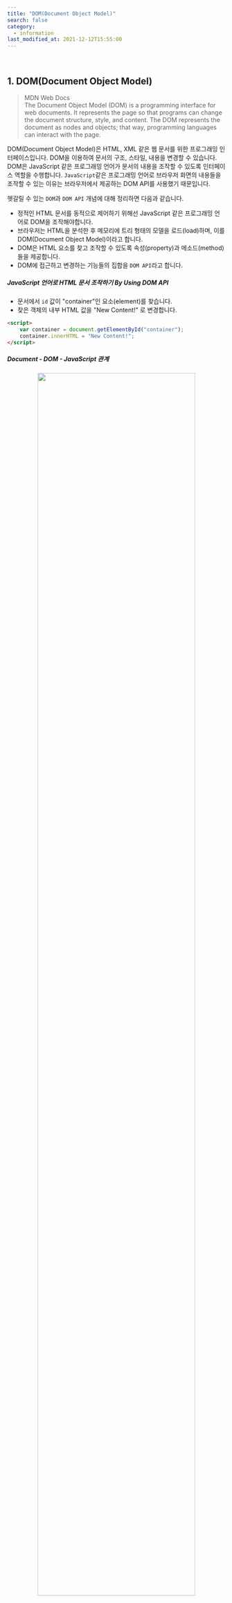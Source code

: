 ```yaml
---
title: "DOM(Document Object Model)"
search: false
category:
  - information
last_modified_at: 2021-12-12T15:55:00
---
```


<br>

## 1. DOM(Document Object Model)

> MDN Web Docs<br>
> The Document Object Model (DOM) is a programming interface for web documents. 
> It represents the page so that programs can change the document structure, style, and content. 
> The DOM represents the document as nodes and objects; that way, programming languages can interact with the page.

DOM(Document Object Model)은 HTML, XML 같은 웹 문서를 위한 프로그래밍 인터페이스입니다. 
DOM을 이용하여 문서의 구조, 스타일, 내용을 변경할 수 있습니다. 
DOM은 JavaScript 같은 프로그래밍 언어가 문서의 내용을 조작할 수 있도록 인터페이스 역할을 수행합니다. 
`JavaScript`같은 프로그래밍 언어로 브라우저 화면의 내용들을 조작할 수 있는 이유는 브라우저에서 제공하는 DOM API를 사용했기 때문입니다. 

헷갈릴 수 있는 `DOM`과 `DOM API` 개념에 대해 정리하면 다음과 같습니다. 
- 정적인 HTML 문서를 동적으로 제어하기 위해선 JavaScript 같은 프로그래밍 언어로 DOM을 조작해야합니다.
- 브라우저는 HTML을 분석한 후 메모리에 트리 형태의 모델을 로드(load)하며, 이를 DOM(Document Object Model)이라고 합니다. 
- DOM은 HTML 요소를 찾고 조작할 수 있도록 속성(property)과 메소드(method)들을 제공합니다. 
- DOM에 접근하고 변경하는 기능들의 집합을 `DOM API`라고 합니다.

##### JavaScript 언어로 HTML 문서 조작하기 By Using DOM API
- 문서에서 `id` 값이 "container"인 요소(element)를 찾습니다.
- 찾은 객체의 내부 HTML 값을 "New Content!" 로 변경합니다.

```html
<script>
    var container = document.getElementById("container");
    container.innerHTML = "New Content!";
</script>
```

##### Document - DOM - JavaScript 관계

<p align="center"><img src="/images/document-object-model-1.JPG" width="85%"></p>
<center>이미지 출처, https://velog.io/@lucylou/DOM</center>

## 2. DOM 트리(Tree)

> Wiki<br>
> The Document Object Model (DOM) is a cross-platform and language-independent interface 
> that treats an XML or HTML document as a tree structure 
> wherein each node is an object representing a part of the document. 
> The DOM represents a document with a logical tree.

DOM은 XML, HTML 같은 문서를 논리적인 트리 구조로 표현합니다. 
트리의 각 노드(node)는 문서의 일부분을 표현하는 객체입니다. 

##### DOM 트리 표현

<p align="center"><img src="/images/document-object-model-2.JPG" width="85%"></p>
<center>이미지 출처, https://velog.io/@lucylou/DOM</center>

### 2.1. DOM 트리 생성

DOM 트리는 브라우저가 HTML 문서를 해석하면서 만들어집니다. 
HTML 파서(parser)가 HTML 문서에 적힌 HTML 코드들을 파싱하여 메모리 상에 DOM 객체로 이루어진 DOM 트리를 생성합니다. 
DOM은 HTML 문서의 각 요소(element)들을 트리 형태로 표현하고, 스크립트 언어가 문서의 렌더링(rendering) 되는 모습을 쉽게 조작할 수 있는 기능을 제공합니다. 
`JavaScript`는 `DOM API`를 이용해 동적으로 DOM을 조작할 수 있으며, 변경된 DOM은 다시 렌더링에 반영됩니다.

<p align="center"><img src="/images/document-object-model-3.JPG" width="65%"></p>
<center>이미지 출처, https://it-eldorado.tistory.com/87</center>

### 2.2. DOM 트리 구성 요소

DOM 트리를 구성하는 노드들은 크게 4가지로 구분됩니다. 
- 문서 노드(Document Node)
    - 트리의 최상위에 존재하며 각각 요소, 속성, 텍스트 노드에 접근하려면 문서 노드를 통해야 합니다. 
    - DOM tree에 접근하기 위한 시작점(entry point)이다.
- 요소 노드(Element Node)
    - 요소 노드는 HTML 요소를 표현합니다. 
    - HTML 요소는 중첩에 의해 부자 관계를 가지며 이 부자 관계를 통해 정보를 구조화합니다. 
    - 속성, 텍스트 노드에 접근하려면 먼저 요소 노드를 찾아 접근해야 합니다. 
    - 모든 요소 노드는 요소별 특성을 표현하기 위해 `HTMLElement` 객체를 상속한 객체로 구성됩니다.
- 속성 노드(Attribute Node)
    - HTML 요소의 속성을 의미합니다. 
    - 속성 노드는 HTML 요소의 자식이 아니라 일부분으로 표현됩니다.
    - 특정 HTML 요소를 찾아서 접근하면, 해당 요소의 속성을 참조, 수정할 수 있습니다.
- 텍스트 노드(Text Node)
    - HTML 요소의 텍스트를 표현합니다.
    - 자식 노드드를 가질 수 없으므로 DOM 트리의 잎 노드(leaf node)입니다.

##### DOM 트리 구성 요소

<p align="center"><img src="/images/document-object-model-4.JPG" width="65%"></p>
<center>이미지 출처, https://poiemaweb.com/js-dom</center>

##### DOM 트리 내 구성 요소별 위치 

<p align="center"><img src="/images/document-object-model-5.JPG" width="65%"></p>
<center>이미지 출처, https://poiemaweb.com/js-dom</center>

## CLOSING
최근 리액트를 공부하면서 관련된 내용을 정리하려다보니 DOM에 대한 포스트를 작성하게 되었습니다. 
다음과 같은 의식의 흐름으로 주제 선정이 여기까지 이어졌습니다. 
1. 리액트 `useEffect` 훅(hook)에 대해서 정리하려고보니 라이프 사이클에 대한 내용을 잘 모르겠다.
1. 라이프 사이클에 대한 내용을 정라히려고보니 리액트 컴포넌트에 대한 내용을 잘 모르겠다.
1. 리액트 컴포넌트에 대한 내용을 정리하려고 보니 가상 DOM(Virtual DOM)에 대한 내용을 잘 모르겠다.
1. 가상 DOM에 대한 내용을 정리하려고 보니 DOM이 무엇인지 잘 모르겠다.

빠르게 나가야하는 상황에서 본질적인 부분들까지 정리하다보니 시간이 많이 소모되는 것 같습니다. 
지금 시간을 투자하여 정리해놓는 것들이 나중에 많은 도움이 되기를 바라며 꾸준히 정리해나가야겠습니다. 

DOM에 대해 정리하면서 잘못 이해하고 있는 부분들을 발견했습니다.
저는 DOM이 HTML 문서에 존재하는 요소(element)같은 것으로 착각하고 있었는데, 
마무리 글로 잘못 이해한 내용들을 정리하면서 이번 포스트를 마무리하겠습니다. 

##### HTML 문서는 DOM
- DOM은 HTML 문서를 원본으로 브라우저에 의해 실행되는 순간 생성되지만 둘은 서로 다릅니다.
- 유효하지 않은 HTML 문서가 브라우저에 의해 자동으로 교정되면서 생성된 DOM은 원본과 달라질 수 있습니다.
- JavaScript 언어로 작성된 사용자 이벤트 등에 의해 변경됩니다.

#### REFERENCE
- <https://en.wikipedia.org/wiki/Document_Object_Model>
- <https://developer.mozilla.org/en-US/docs/Web/API/Document_Object_Model/Introduction>
- <https://developer.mozilla.org/ko/docs/Web/API/Document_Object_Model/Introduction>
- <https://velog.io/@lucylou/DOM>
- <https://it-eldorado.tistory.com/87>
- <https://poiemaweb.com/js-dom>